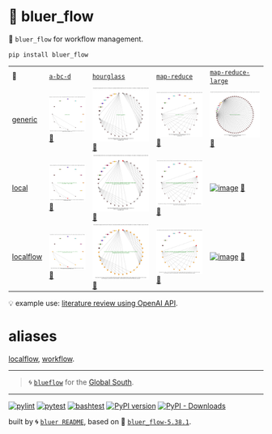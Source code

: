 # 📜 bluer_flow

📜 `bluer_flow` for workflow management.

```bash
pip install bluer_flow
```

|   |   |   |   |   |
| --- | --- | --- | --- | --- |
| 📜 | [`a-bc-d`](./patterns/a-bc-d.dot) | [`hourglass`](./patterns/hourglass.dot) | [`map-reduce`](./patterns/map-reduce.dot) | [`map-reduce-large`](./patterns/map-reduce-large.dot) |
| [generic](./runners/generic.py) | [![image](https://github.com/kamangir/assets/blob/main/bluer_flow-generic-a-bc-d/workflow.gif?raw=true&random=hcqxc5a2akgbcbyt)](https://github.com/kamangir/assets/blob/main/bluer_flow-generic-a-bc-d/workflow.gif?raw=true&random=hcqxc5a2akgbcbyt) [🔗](https://github.com/kamangir/assets/blob/main/bluer_flow-generic-a-bc-d/workflow.gif?raw=true&random=hcqxc5a2akgbcbyt) | [![image](https://github.com/kamangir/assets/blob/main/bluer_flow-generic-hourglass/workflow.gif?raw=true&random=2q19y8qlrmo0n1ku)](https://github.com/kamangir/assets/blob/main/bluer_flow-generic-hourglass/workflow.gif?raw=true&random=2q19y8qlrmo0n1ku) [🔗](https://github.com/kamangir/assets/blob/main/bluer_flow-generic-hourglass/workflow.gif?raw=true&random=2q19y8qlrmo0n1ku) | [![image](https://github.com/kamangir/assets/blob/main/bluer_flow-generic-map-reduce/workflow.gif?raw=true&random=pbw339m6dzvu559z)](https://github.com/kamangir/assets/blob/main/bluer_flow-generic-map-reduce/workflow.gif?raw=true&random=pbw339m6dzvu559z) [🔗](https://github.com/kamangir/assets/blob/main/bluer_flow-generic-map-reduce/workflow.gif?raw=true&random=pbw339m6dzvu559z) | [![image](https://github.com/kamangir/assets/blob/main/bluer_flow-generic-map-reduce-large/workflow.gif?raw=true&random=aswfvwxw77rwy08q)](https://github.com/kamangir/assets/blob/main/bluer_flow-generic-map-reduce-large/workflow.gif?raw=true&random=aswfvwxw77rwy08q) [🔗](https://github.com/kamangir/assets/blob/main/bluer_flow-generic-map-reduce-large/workflow.gif?raw=true&random=aswfvwxw77rwy08q) |
| [local](./runners/local.py) | [![image](https://github.com/kamangir/assets/blob/main/bluer_flow-local-a-bc-d/workflow.gif?raw=true&random=qdqgi8zdqq8gi1rj)](https://github.com/kamangir/assets/blob/main/bluer_flow-local-a-bc-d/workflow.gif?raw=true&random=qdqgi8zdqq8gi1rj) [🔗](https://github.com/kamangir/assets/blob/main/bluer_flow-local-a-bc-d/workflow.gif?raw=true&random=qdqgi8zdqq8gi1rj) | [![image](https://github.com/kamangir/assets/blob/main/bluer_flow-local-hourglass/workflow.gif?raw=true&random=sauw5zbz5u5gyym2)](https://github.com/kamangir/assets/blob/main/bluer_flow-local-hourglass/workflow.gif?raw=true&random=sauw5zbz5u5gyym2) [🔗](https://github.com/kamangir/assets/blob/main/bluer_flow-local-hourglass/workflow.gif?raw=true&random=sauw5zbz5u5gyym2) | [![image](https://github.com/kamangir/assets/blob/main/bluer_flow-local-map-reduce/workflow.gif?raw=true&random=imnyqutazvs61wbp)](https://github.com/kamangir/assets/blob/main/bluer_flow-local-map-reduce/workflow.gif?raw=true&random=imnyqutazvs61wbp) [🔗](https://github.com/kamangir/assets/blob/main/bluer_flow-local-map-reduce/workflow.gif?raw=true&random=imnyqutazvs61wbp) | [![image](https://github.com/kamangir/assets/blob/main/bluer_flow-local-map-reduce-large/workflow.gif?raw=true&random=plg8thsf2gfi3kns)](https://github.com/kamangir/assets/blob/main/bluer_flow-local-map-reduce-large/workflow.gif?raw=true&random=plg8thsf2gfi3kns) [🔗](https://github.com/kamangir/assets/blob/main/bluer_flow-local-map-reduce-large/workflow.gif?raw=true&random=plg8thsf2gfi3kns) |
| [localflow](./runners/localflow.py) | [![image](https://github.com/kamangir/assets/blob/main/bluer_flow-localflow-a-bc-d/workflow.gif?raw=true&random=46oz1inmyiat5pyi)](https://github.com/kamangir/assets/blob/main/bluer_flow-localflow-a-bc-d/workflow.gif?raw=true&random=46oz1inmyiat5pyi) [🔗](https://github.com/kamangir/assets/blob/main/bluer_flow-localflow-a-bc-d/workflow.gif?raw=true&random=46oz1inmyiat5pyi) | [![image](https://github.com/kamangir/assets/blob/main/bluer_flow-localflow-hourglass/workflow.gif?raw=true&random=pof62s0tmnk90vum)](https://github.com/kamangir/assets/blob/main/bluer_flow-localflow-hourglass/workflow.gif?raw=true&random=pof62s0tmnk90vum) [🔗](https://github.com/kamangir/assets/blob/main/bluer_flow-localflow-hourglass/workflow.gif?raw=true&random=pof62s0tmnk90vum) | [![image](https://github.com/kamangir/assets/blob/main/bluer_flow-localflow-map-reduce/workflow.gif?raw=true&random=yuiqmp1fvrzrgawv)](https://github.com/kamangir/assets/blob/main/bluer_flow-localflow-map-reduce/workflow.gif?raw=true&random=yuiqmp1fvrzrgawv) [🔗](https://github.com/kamangir/assets/blob/main/bluer_flow-localflow-map-reduce/workflow.gif?raw=true&random=yuiqmp1fvrzrgawv) | [![image](https://github.com/kamangir/assets/blob/main/bluer_flow-localflow-map-reduce-large/workflow.gif?raw=true&random=o66wse0hftq87id2)](https://github.com/kamangir/assets/blob/main/bluer_flow-localflow-map-reduce-large/workflow.gif?raw=true&random=o66wse0hftq87id2) [🔗](https://github.com/kamangir/assets/blob/main/bluer_flow-localflow-map-reduce-large/workflow.gif?raw=true&random=o66wse0hftq87id2) |

💡 example use: [literature review using OpenAI API](https://github.com/kamangir/openai-commands/tree/main/openai_commands/literature_review).

# aliases

[localflow](./bluer_flow/docs/aliases/localflow.md), 
[workflow](./bluer_flow/docs/aliases/workflow.md).


---

> 🌀 [`blueflow`](https://github.com/kamangir/notebooks-and-scripts) for the [Global South](https://github.com/kamangir/bluer-south).

---


[![pylint](https://github.com/kamangir/bluer-flow/actions/workflows/pylint.yml/badge.svg)](https://github.com/kamangir/bluer-flow/actions/workflows/pylint.yml) [![pytest](https://github.com/kamangir/bluer-flow/actions/workflows/pytest.yml/badge.svg)](https://github.com/kamangir/bluer-flow/actions/workflows/pytest.yml) [![bashtest](https://github.com/kamangir/bluer-flow/actions/workflows/bashtest.yml/badge.svg)](https://github.com/kamangir/bluer-flow/actions/workflows/bashtest.yml) [![PyPI version](https://img.shields.io/pypi/v/bluer-flow.svg)](https://pypi.org/project/bluer-flow/) [![PyPI - Downloads](https://img.shields.io/pypi/dd/bluer-flow)](https://pypistats.org/packages/bluer-flow)

built by 🌀 [`bluer README`](https://github.com/kamangir/bluer-objects/tree/main/bluer_objects/README), based on 📜 [`bluer_flow-5.38.1`](https://github.com/kamangir/bluer-flow).
